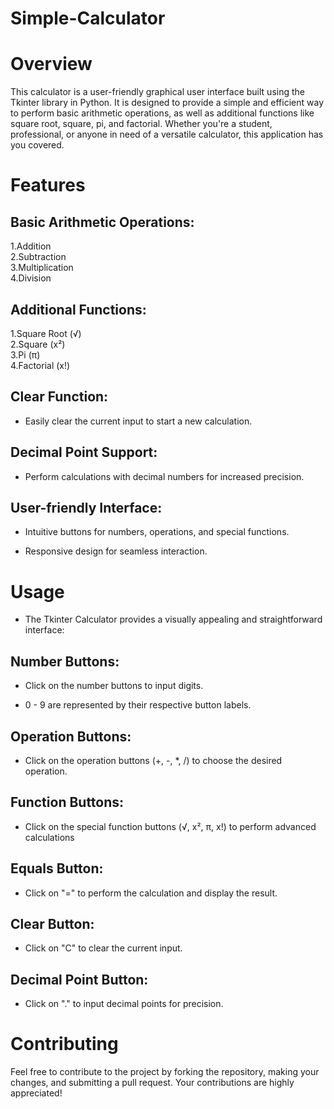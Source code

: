 # Simple-Calculator


<h1>Overview</h1>

This calculator is a user-friendly graphical user interface built using the Tkinter library in Python.
It is designed to provide a simple and efficient way to perform basic arithmetic operations, as well as additional functions
like square root, square, pi, and factorial. Whether you're a student, professional, or anyone in need of a versatile calculator, this application has you covered.

<h1>Features</h1>

<h2>Basic Arithmetic Operations:</h2>


1.Addition<br>
2.Subtraction<br>
3.Multiplication<br>
4.Division<br>

<h2>Additional Functions:</h2>

1.Square Root (√)<br>
2.Square (x²)<br>
3.Pi (π)<br>
4.Factorial (x!)<br>

<h2>Clear Function:</h2>

<ul><li>Easily clear the current input to start a new calculation.</li></ul>

<h2>Decimal Point Support:</h2>

<ul><li>Perform calculations with decimal numbers for increased precision.</li></ul>

<h2>User-friendly Interface:</h2>

<ul><li>Intuitive buttons for numbers, operations, and special functions.</li></ul>
<ul><li>Responsive design for seamless interaction.</li></ul>

<h1>Usage</h1>

<ul><li>The Tkinter Calculator provides a visually appealing and straightforward interface:</li></ul>

<h2>Number Buttons:</h2>
<ul><li>Click on the number buttons to input digits.</li></ul>
<ul><li>0 - 9 are represented by their respective button labels.</li></ul>

<h2>Operation Buttons:</h2>

<ul><li>Click on the operation buttons (+, -, *, /) to choose the desired operation.</li></ul>

<h2>Function Buttons:</h2>

<ul><li>Click on the special function buttons (√, x², π, x!) to perform advanced calculations</li></ul>

<h2>Equals Button:</h2>

<ul><li>Click on "=" to perform the calculation and display the result.</li></ul>

<h2>Clear Button:</h2>

<ul><li>Click on "C" to clear the current input.</li></ul>

<h2>Decimal Point Button:</h2>
<ul><li>Click on "." to input decimal points for precision.</li></ul>

<h1>Contributing</h1>

Feel free to contribute to the project by forking the repository, making your changes, and submitting a pull request. Your contributions are highly appreciated!